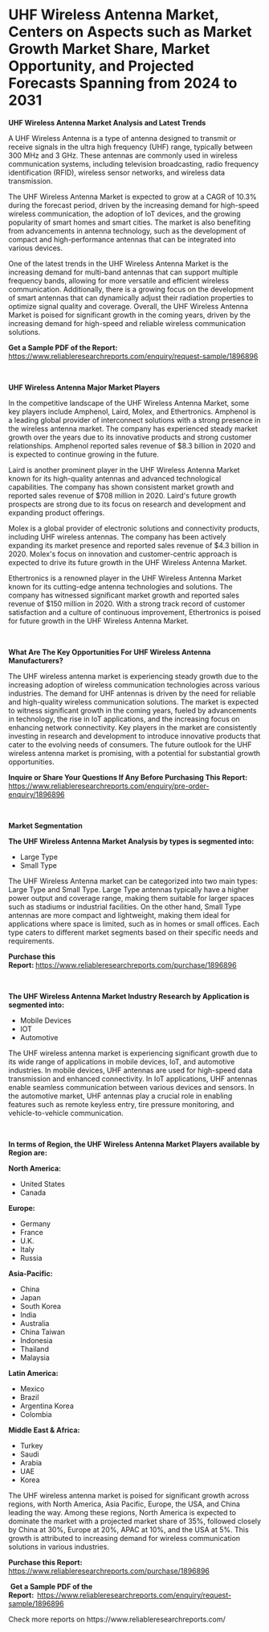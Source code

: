 <p><h1>UHF Wireless Antenna Market, Centers on Aspects such as Market Growth Market Share, Market Opportunity, and Projected Forecasts Spanning from 2024 to 2031</h1></p><p><strong>UHF Wireless Antenna Market Analysis and Latest Trends</strong></p>
<p><p>A UHF Wireless Antenna is a type of antenna designed to transmit or receive signals in the ultra high frequency (UHF) range, typically between 300 MHz and 3 GHz. These antennas are commonly used in wireless communication systems, including television broadcasting, radio frequency identification (RFID), wireless sensor networks, and wireless data transmission.</p><p>The UHF Wireless Antenna Market is expected to grow at a CAGR of 10.3% during the forecast period, driven by the increasing demand for high-speed wireless communication, the adoption of IoT devices, and the growing popularity of smart homes and smart cities. The market is also benefiting from advancements in antenna technology, such as the development of compact and high-performance antennas that can be integrated into various devices.</p><p>One of the latest trends in the UHF Wireless Antenna Market is the increasing demand for multi-band antennas that can support multiple frequency bands, allowing for more versatile and efficient wireless communication. Additionally, there is a growing focus on the development of smart antennas that can dynamically adjust their radiation properties to optimize signal quality and coverage. Overall, the UHF Wireless Antenna Market is poised for significant growth in the coming years, driven by the increasing demand for high-speed and reliable wireless communication solutions.</p></p>
<p><strong>Get a Sample PDF of the Report:&nbsp;</strong> <a href="https://www.reliableresearchreports.com/enquiry/request-sample/1896896">https://www.reliableresearchreports.com/enquiry/request-sample/1896896</a></p>
<p>&nbsp;</p>
<p><strong>UHF Wireless Antenna Major Market Players</strong></p>
<p><p>In the competitive landscape of the UHF Wireless Antenna Market, some key players include Amphenol, Laird, Molex, and Ethertronics. Amphenol is a leading global provider of interconnect solutions with a strong presence in the wireless antenna market. The company has experienced steady market growth over the years due to its innovative products and strong customer relationships. Amphenol reported sales revenue of $8.3 billion in 2020 and is expected to continue growing in the future.</p><p>Laird is another prominent player in the UHF Wireless Antenna Market known for its high-quality antennas and advanced technological capabilities. The company has shown consistent market growth and reported sales revenue of $708 million in 2020. Laird's future growth prospects are strong due to its focus on research and development and expanding product offerings.</p><p>Molex is a global provider of electronic solutions and connectivity products, including UHF wireless antennas. The company has been actively expanding its market presence and reported sales revenue of $4.3 billion in 2020. Molex's focus on innovation and customer-centric approach is expected to drive its future growth in the UHF Wireless Antenna Market.</p><p>Ethertronics is a renowned player in the UHF Wireless Antenna Market known for its cutting-edge antenna technologies and solutions. The company has witnessed significant market growth and reported sales revenue of $150 million in 2020. With a strong track record of customer satisfaction and a culture of continuous improvement, Ethertronics is poised for future growth in the UHF Wireless Antenna Market.</p></p>
<p>&nbsp;</p>
<p><strong>What Are The Key Opportunities For UHF Wireless Antenna Manufacturers?</strong></p>
<p><p>The UHF wireless antenna market is experiencing steady growth due to the increasing adoption of wireless communication technologies across various industries. The demand for UHF antennas is driven by the need for reliable and high-quality wireless communication solutions. The market is expected to witness significant growth in the coming years, fueled by advancements in technology, the rise in IoT applications, and the increasing focus on enhancing network connectivity. Key players in the market are consistently investing in research and development to introduce innovative products that cater to the evolving needs of consumers. The future outlook for the UHF wireless antenna market is promising, with a potential for substantial growth opportunities.</p></p>
<p><strong>Inquire or Share Your Questions If Any Before Purchasing This Report:</strong> <a href="https://www.reliableresearchreports.com/enquiry/pre-order-enquiry/1896896">https://www.reliableresearchreports.com/enquiry/pre-order-enquiry/1896896</a></p>
<p>&nbsp;</p>
<p><strong>Market Segmentation</strong></p>
<p><strong>The UHF Wireless Antenna Market Analysis by types is segmented into:</strong></p>
<p><ul><li>Large Type</li><li>Small Type</li></ul></p>
<p><p>The UHF Wireless Antenna market can be categorized into two main types: Large Type and Small Type. Large Type antennas typically have a higher power output and coverage range, making them suitable for larger spaces such as stadiums or industrial facilities. On the other hand, Small Type antennas are more compact and lightweight, making them ideal for applications where space is limited, such as in homes or small offices. Each type caters to different market segments based on their specific needs and requirements.</p></p>
<p><strong>Purchase this Report:&nbsp;</strong><a href="https://www.reliableresearchreports.com/purchase/1896896">https://www.reliableresearchreports.com/purchase/1896896</a></p>
<p>&nbsp;</p>
<p><strong>The UHF Wireless Antenna Market Industry Research by Application is segmented into:</strong></p>
<p><ul><li>Mobile Devices</li><li>IOT</li><li>Automotive</li></ul></p>
<p><p>The UHF wireless antenna market is experiencing significant growth due to its wide range of applications in mobile devices, IoT, and automotive industries. In mobile devices, UHF antennas are used for high-speed data transmission and enhanced connectivity. In IoT applications, UHF antennas enable seamless communication between various devices and sensors. In the automotive market, UHF antennas play a crucial role in enabling features such as remote keyless entry, tire pressure monitoring, and vehicle-to-vehicle communication.</p></p>
<p>&nbsp;</p>
<p><strong>In terms of Region, the UHF Wireless Antenna Market Players available by Region are:</strong></p>
<p>
    <p> <strong> North America: </strong>
        <ul>
            <li>United States</li>
            <li>Canada</li>
        </ul>
        </p> 
    <p> <strong> Europe: </strong>
        <ul>
            <li>Germany</li>
            <li>France</li>
            <li>U.K.</li>
            <li>Italy</li>
            <li>Russia</li>
        </ul>
        </p> 
    <p> <strong> Asia-Pacific: </strong>
        <ul>
            <li>China</li>
            <li>Japan</li>
            <li>South Korea</li>
            <li>India</li>
            <li>Australia</li>
            <li>China Taiwan</li>
            <li>Indonesia</li>
            <li>Thailand</li>
            <li>Malaysia</li>
        </ul>
        </p> 
    <p> <strong> Latin America: </strong>
        <ul>
            <li>Mexico</li>
            <li>Brazil</li>
            <li>Argentina Korea</li>
            <li>Colombia</li>
        </ul>
        </p> 
    <p> <strong> Middle East & Africa: </strong>
        <ul>
            <li>Turkey</li>
            <li>Saudi</li>
            <li>Arabia</li>
            <li>UAE</li>
            <li>Korea</li>
        </ul>
    </p>
    </p>
<p><p>The UHF wireless antenna market is poised for significant growth across regions, with North America, Asia Pacific, Europe, the USA, and China leading the way. Among these regions, North America is expected to dominate the market with a projected market share of 35%, followed closely by China at 30%, Europe at 20%, APAC at 10%, and the USA at 5%. This growth is attributed to increasing demand for wireless communication solutions in various industries.</p></p>
<p><strong>Purchase this Report: </strong><a href="https://www.reliableresearchreports.com/purchase/1896896">https://www.reliableresearchreports.com/purchase/1896896</a></p>
<p>&nbsp;<strong>Get a Sample PDF of the Report:&nbsp;&nbsp;</strong><a href="https://www.reliableresearchreports.com/enquiry/request-sample/1896896">https://www.reliableresearchreports.com/enquiry/request-sample/1896896</a></p>
<p><strong></strong></p>
<p>Check more reports on https://www.reliableresearchreports.com/</p>